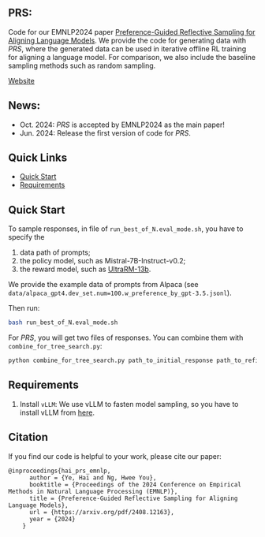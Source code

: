 ## PRS:
Code for our EMNLP2024 paper [Preference-Guided Reflective Sampling for Aligning Language Models](https://arxiv.org/abs/2408.12163). We provide the code for generating data with *PRS*, where the generated data can be used in iterative offline RL training for aligning a language model. For comparison, we also include the baseline sampling methods such as random sampling.

[Website](https://data-sampling-prs.github.io/)

## News:
- Oct. 2024: *PRS* is accepted by EMNLP2024 as the main paper!
- Jun. 2024: Release the first version of code for *PRS*.

## Quick Links
  - [Quick Start](#quick-start)
  - [Requirements](#requirements)

## Quick Start
To sample responses, in file of `run_best_of_N.eval_mode.sh`, you have to specify the 

1. data path of prompts;
2. the policy model, such as Mistral-7B-Instruct-v0.2;
3. the reward model, such as [UltraRM-13b](https://huggingface.co/openbmb/UltraRM-13b). 

We provide the example data of prompts from Alpaca (see `data/alpaca_gpt4.dev_set.num=100.w_preference_by_gpt-3.5.jsonl`).

Then run:
```bash
bash run_best_of_N.eval_mode.sh
```

For *PRS*, you will get two files of responses. You can combine them with `combine_for_tree_search.py`:

```bash
python combine_for_tree_search.py path_to_initial_response path_to_refinement path_to_save
```

## Requirements

1. Install `vLLM`: We use vLLM to fasten model sampling, so you have to install vLLM from [here](https://docs.vllm.ai/en/latest/getting_started/installation.html).


## Citation
If you find our code is helpful to your work, please cite our paper:
```
@inproceedings{hai_prs_emnlp,
      author = {Ye, Hai and Ng, Hwee You},
      booktitle = {Proceedings of the 2024 Conference on Empirical Methods in Natural Language Processing (EMNLP)},
      title = {Preference-Guided Reflective Sampling for Aligning Language Models},
      url = {https://arxiv.org/pdf/2408.12163},
      year = {2024}
    }
```